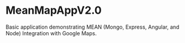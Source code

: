 # MeanMapAppV2.0
Basic application demonstrating MEAN (Mongo, Express, Angular, and Node) Integration with Google Maps. 

